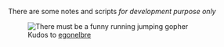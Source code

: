 There are some notes and scripts _for development purpose only_

<figure>
    <img alt="There must be a funny running jumping gopher" src="https://github.com/egonelbre/gophers/raw/master/.thumb/animation/2bit-sprite/demo.gif">
    <figcaption>Kudos to <a href="https://github.com/egonelbre/gophers">egonelbre</a></figcaption>
</figure>